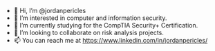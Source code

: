 - 👋 Hi, I’m @jordanpericles
- 👀 I’m interested in computer and information security. 
- 🌱 I’m currently studying for the CompTIA Security+ Certification.
- 💞️ I’m looking to collaborate on risk analysis projects. 
- 📫 You can reach me at https://www.linkedin.com/in/jordanpericles/

<!---
jordanpericles/jordanpericles is a ✨ special ✨ repository because its `README.md` (this file) appears on your GitHub profile.
You can click the Preview link to take a look at your changes.
--->
